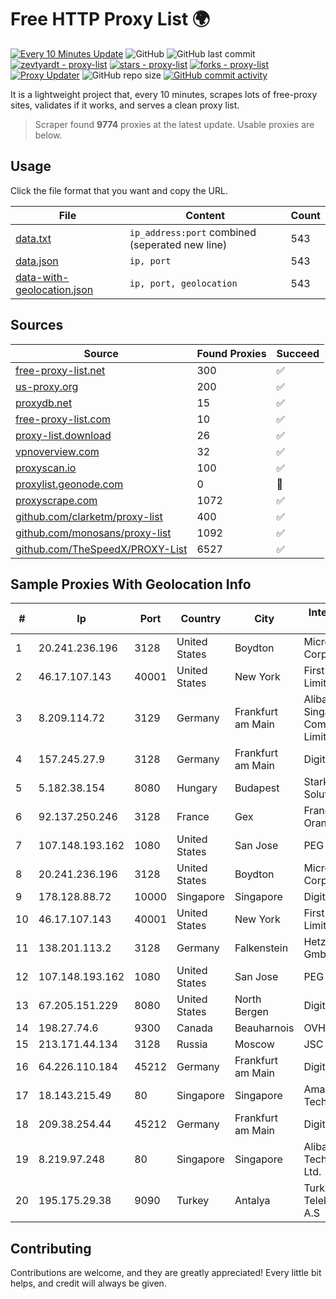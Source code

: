 
# Free HTTP Proxy List 🌍

[![Every 10 Minutes Update](https://github.com/mertguvencli/http-proxy-list/actions/workflows/main.yml/badge.svg?branch=main)](https://github.com/mertguvencli/http-proxy-list/actions/workflows/main.yml)
![GitHub](https://img.shields.io/github/license/mertguvencli/http-proxy-list)
![GitHub last commit](https://img.shields.io/github/last-commit/mertguvencli/http-proxy-list)
[![zevtyardt - proxy-list](https://img.shields.io/static/v1?label=zevtyardt&message=proxy-list&color=blue&logo=github)](https://github.com/zevtyardt/proxy-list "Go to GitHub repo")
[![stars - proxy-list](https://img.shields.io/github/stars/zevtyardt/proxy-list?style=social)](https://github.com/zevtyardt/proxy-list)
[![forks - proxy-list](https://img.shields.io/github/forks/zevtyardt/proxy-list?style=social)](https://github.com/zevtyardt/proxy-list)
[![Proxy Updater](https://github.com/zevtyardt/proxy-list/workflows/Proxy%20Updater/badge.svg)](https://github.com/zevtyardt/proxy-list/actions?query=workflow:"Proxy+Updater")
![GitHub repo size](https://img.shields.io/github/repo-size/zevtyardt/proxy-list)
[![GitHub commit activity](https://img.shields.io/github/commit-activity/m/zevtyardt/proxy-list?logo=commits)](https://github.com/zevtyardt/proxy-list/commits/main)

It is a lightweight project that, every 10 minutes, scrapes lots of free-proxy sites, validates if it works, and serves a clean proxy list.

> Scraper found **9774** proxies at the latest update. Usable proxies are below.

## Usage

Click the file format that you want and copy the URL.

|File|Content|Count|
|----|-------|-----|
|[data.txt](https://raw.githubusercontent.com/mertguvencli/http-proxy-list/main/proxy-list/data.txt)|`ip_address:port` combined (seperated new line)|543|
|[data.json](https://raw.githubusercontent.com/mertguvencli/http-proxy-list/main/proxy-list/data.json)|`ip, port`|543|
|[data-with-geolocation.json](https://raw.githubusercontent.com/mertguvencli/http-proxy-list/main/proxy-list/data-with-geolocation.json)|`ip, port, geolocation`|543|

## Sources

|Source|Found Proxies|Succeed|
|------|-------------|-------|
|[free-proxy-list.net](https://free-proxy-list.net)|300|✅|
|[us-proxy.org](https://www.us-proxy.org)|200|✅|
|[proxydb.net](http://proxydb.net)|15|✅|
|[free-proxy-list.com](https://free-proxy-list.com/?page=&port=&type%5B%5D=http&type%5B%5D=https&up_time=0&search=Search)|10|✅|
|[proxy-list.download](https://www.proxy-list.download/HTTP)|26|✅|
|[vpnoverview.com](https://vpnoverview.com/privacy/anonymous-browsing/free-proxy-servers)|32|✅|
|[proxyscan.io](https://www.proxyscan.io)|100|✅|
|[proxylist.geonode.com](https://proxylist.geonode.com/api/proxy-list?limit=300&page=1&sort_by=lastChecked&sort_type=desc&protocols=http,https)|0|🚫|
|[proxyscrape.com](https://api.proxyscrape.com/v2/?request=displayproxies&protocol=http&timeout=10000&country=all&ssl=all&anonymity=all)|1072|✅|
|[github.com/clarketm/proxy-list](https://raw.githubusercontent.com/clarketm/proxy-list/master/proxy-list-raw.txt)|400|✅|
|[github.com/monosans/proxy-list](https://raw.githubusercontent.com/monosans/proxy-list/main/proxies/http.txt)|1092|✅|
|[github.com/TheSpeedX/PROXY-List](https://raw.githubusercontent.com/TheSpeedX/PROXY-List/master/http.txt)|6527|✅|


## Sample Proxies With Geolocation Info

|#|Ip|Port|Country|City|Internet Service Provider|
|-|--|----|-------|----|-------------------------|
|1|20.241.236.196|3128|United States|Boydton|Microsoft Corporation|
|2|46.17.107.143|40001|United States|New York|First Server Limited|
|3|8.209.114.72|3129|Germany|Frankfurt am Main|Alibaba.com Singapore E-Commerce Private Limited|
|4|157.245.27.9|3128|Germany|Frankfurt am Main|DigitalOcean, LLC|
|5|5.182.38.154|8080|Hungary|Budapest|Stark Industries Solutions LTD|
|6|92.137.250.246|3128|France|Gex|France Telecom Orange|
|7|107.148.193.162|1080|United States|San Jose|PEG TECH INC|
|8|20.241.236.196|3128|United States|Boydton|Microsoft Corporation|
|9|178.128.88.72|10000|Singapore|Singapore|DigitalOcean, LLC|
|10|46.17.107.143|40001|United States|New York|First Server Limited|
|11|138.201.113.2|3128|Germany|Falkenstein|Hetzner Online GmbH|
|12|107.148.193.162|1080|United States|San Jose|PEG TECH INC|
|13|67.205.151.229|8080|United States|North Bergen|DigitalOcean, LLC|
|14|198.27.74.6|9300|Canada|Beauharnois|OVH SAS|
|15|213.171.44.134|3128|Russia|Moscow|JSC Comcor|
|16|64.226.110.184|45212|Germany|Frankfurt am Main|DigitalOcean, LLC|
|17|18.143.215.49|80|Singapore|Singapore|Amazon Technologies Inc.|
|18|209.38.254.44|45212|Germany|Frankfurt am Main|DigitalOcean, LLC|
|19|8.219.97.248|80|Singapore|Singapore|Alibaba (US) Technology Co., Ltd.|
|20|195.175.29.38|9090|Turkey|Antalya|Turk Telekomunikasyon A.S|



## Contributing

Contributions are welcome, and they are greatly appreciated! Every
little bit helps, and credit will always be given.

